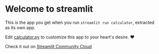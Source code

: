 # Welcome to streamlit

This is the app you get when you run `streamlit run calculator`, extracted as its own app.

Edit [calculator.py](./calculator.py) to customize this app to your heart's desire. ❤️

Check it out on [Streamlit Community Cloud](https://steamlit-calcualtor-app-kbbgfhgyqxxfip6afy66gx.streamlit.app/)

